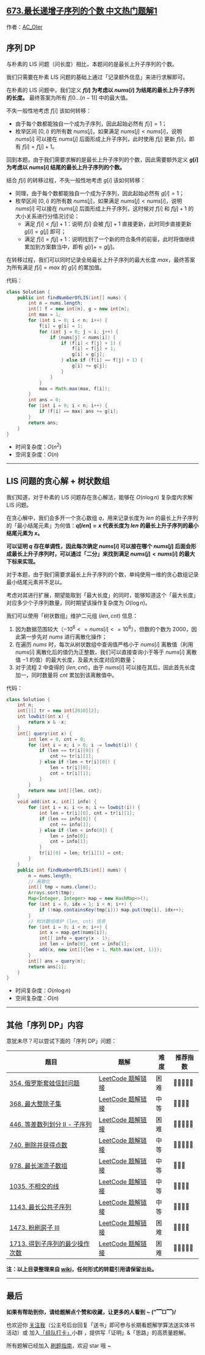 ## [673.最长递增子序列的个数 中文热门题解1](https://leetcode.cn/problems/number-of-longest-increasing-subsequence/solutions/100000/gong-shui-san-xie-lis-de-fang-an-shu-wen-obuz)

作者：[AC_OIer](https://leetcode.cn/u/AC_OIer)
## 序列 DP

与朴素的 LIS 问题（问长度）相比，本题问的是最长上升子序列的个数。

我们只需要在朴素 LIS 问题的基础上通过「记录额外信息」来进行求解即可。

在朴素的 LIS 问题中，我们定义 **$f[i]$ 为考虑以 $nums[i]$ 为结尾的最长上升子序列的长度。** 最终答案为所有 $f[0...(n - 1)]$ 中的最大值。

不失一般性地考虑 $f[i]$ 该如何转移：

* 由于每个数都能独自一个成为子序列，因此起始必然有 $f[i] = 1$；
* 枚举区间 $[0, i)$ 的所有数 $nums[j]$，如果满足 $nums[j] < nums[i]$，说明 $nums[i]$ 可以接在 $nums[j]$ 后面形成上升子序列，此时使用 $f[j]$ 更新 $f[i]$，即有 $f[i] = f[j] + 1$。

回到本题，由于我们需要求解的是最长上升子序列的个数，因此需要额外定义 **$g[i]$ 为考虑以 $nums[i]$ 结尾的最长上升子序列的个数。**

结合 $f[i]$ 的转移过程，不失一般性地考虑 $g[i]$ 该如何转移：

* 同理，由于每个数都能独自一个成为子序列，因此起始必然有 $g[i] = 1$；
* 枚举区间 $[0, i)$ 的所有数 $nums[j]$，如果满足 $nums[j] < nums[i]$，说明 $nums[i]$ 可以接在 $nums[j]$ 后面形成上升子序列，这时候对 $f[i]$ 和 $f[j] + 1$ 的大小关系进行分情况讨论：
    * 满足 $f[i] < f[j] + 1$：说明 $f[i]$ 会被 $f[j] + 1$ 直接更新，此时同步直接更新 $g[i] = g[j]$ 即可；
    * 满足 $f[i] = f[j] + 1$：说明找到了一个新的符合条件的前驱，此时将值继续累加到方案数当中，即有 $g[i] += g[j]$。

在转移过程，我们可以同时记录全局最长上升子序列的最大长度 $max$，最终答案为所有满足 $f[i] = max$ 的 $g[i]$ 的累加值。

代码：
```Java []
class Solution {
    public int findNumberOfLIS(int[] nums) {
        int n = nums.length;
        int[] f = new int[n], g = new int[n];
        int max = 1;
        for (int i = 0; i < n; i++) {
            f[i] = g[i] = 1;
            for (int j = 0; j < i; j++) {
                if (nums[j] < nums[i]) {
                    if (f[i] < f[j] + 1) {
                        f[i] = f[j] + 1;
                        g[i] = g[j];
                    } else if (f[i] == f[j] + 1) {
                        g[i] += g[j];
                    }
                }
            }
            max = Math.max(max, f[i]);
        }
        int ans = 0;
        for (int i = 0; i < n; i++) {
            if (f[i] == max) ans += g[i];
        }
        return ans;
    }
}
```
* 时间复杂度：$O(n^2)$
* 空间复杂度：$O(n)$

---

## LIS 问题的贪心解 + 树状数组

我们知道，对于朴素的 LIS 问题存在贪心解法，能够在 $O(n\log{n})$ 复杂度内求解 LIS 问题。

在贪心解中，我们会多开一个贪心数组 $q$，用来记录长度为 $len$ 的最长上升子序列的「最小结尾元素」为何值：**$q[len] = x$ 代表长度为 $len$ 的最长上升子序列的最小结尾元素为 $x$。**

**可以证明 $q$ 存在单调性，因此每次确定 $nums[i]$ 可以接在哪个 $nums[j]$ 后面会形成最长上升子序列时，可以通过「二分」来找到满足 $nums[j] < nums[i]$ 的最大下标来实现。**

对于本题，由于我们需要求最长上升子序列的个数，单纯使用一维的贪心数组记录最小结尾元素并不足以。

考虑对其进行扩展，期望能取到「最大长度」的同时，能够知道这个「最大长度」对应多少个子序列数量，同时期望该操作复杂度为 $O(\log{n})$。

我们可以使用「树状数组」维护二元组 $(len, cnt)$ 信息：

1. 因为数据范围较大（$-10^6 <= nums[i] <= 10^6$），但数的个数为 $2000$，因此第一步先对 $nums$ 进行离散化操作；
2. 在遍历 $nums$ 时，每次从树状数组中查询值严格小于 $nums[i]$ 离散值（利用 $nums[i]$ 离散化后的值仍为正整数，我们可以直接查询小于等于 $nums[i]$ 离散值 $-1$ 的值）的最大长度，及最大长度对应的数量；
3. 对于流程 $2$ 中查得的 $(len, cnt)$，由于 $nums[i]$ 可以接在其后，因此首先长度加一，同时数量将 $cnt$ 累加到该离散值中。

代码：
```Java []
class Solution {
    int n;
    int[][] tr = new int[2010][2];
    int lowbit(int x) {
        return x & -x;
    }
    int[] query(int x) {
        int len = 0, cnt = 0;
        for (int i = x; i > 0; i -= lowbit(i)) {
            if (len == tr[i][0]) {
                cnt += tr[i][1];
            } else if (len < tr[i][0]) {
                len = tr[i][0];
                cnt = tr[i][1];
            }
        }
        return new int[]{len, cnt};
    }
    void add(int x, int[] info) {
        for (int i = x; i <= n; i += lowbit(i)) {
            int len = tr[i][0], cnt = tr[i][1];
            if (len == info[0]) {
                cnt += info[1];
            } else if (len < info[0]) {
                len = info[0];
                cnt = info[1];
            }
            tr[i][0] = len; tr[i][1] = cnt;
        }
    }
    public int findNumberOfLIS(int[] nums) {
        n = nums.length;
        // 离散化
        int[] tmp = nums.clone();
        Arrays.sort(tmp);
        Map<Integer, Integer> map = new HashMap<>();
        for (int i = 0, idx = 1; i < n; i++) {
            if (!map.containsKey(tmp[i])) map.put(tmp[i], idx++);
        }
        // 树状数组维护 (len, cnt) 信息
        for (int i = 0; i < n; i++) {
            int x = map.get(nums[i]);
            int[] info = query(x - 1);
            int len = info[0], cnt = info[1];            
            add(x, new int[]{len + 1, Math.max(cnt, 1)});
        }
        int[] ans = query(n);
        return ans[1];
    }
}
```
* 时间复杂度：$O(n\log{n})$
* 空间复杂度：$O(n)$

---

## 其他「序列 DP」内容

意犹未尽？可以尝试下面的「序列 DP」问题：

| 题目                                                         | 题解                                                         | 难度 | 推荐指数 |
| ------------------------------------------------------------ | ------------------------------------------------------------ | ---- | -------- |
| [354. 俄罗斯套娃信封问题](https://leetcode-cn.com/problems/russian-doll-envelopes/) | [LeetCode 题解链接](https://leetcode-cn.com/problems/russian-doll-envelopes/solution/zui-chang-shang-sheng-zi-xu-lie-bian-xin-6s8d/) | 困难 | 🤩🤩🤩🤩🤩    |
| [368. 最大整除子集](https://leetcode-cn.com/problems/largest-divisible-subset/) | [LeetCode 题解链接](https://leetcode-cn.com/problems/largest-divisible-subset/solution/gong-shui-san-xie-noxiang-xin-ke-xue-xi-0a3jc/) | 中等 | 🤩🤩🤩🤩     |
| [446. 等差数列划分 II - 子序列](https://leetcode-cn.com/problems/arithmetic-slices-ii-subsequence/) | [LeetCode 题解链接](https://leetcode-cn.com/problems/arithmetic-slices-ii-subsequence/solution/gong-shui-san-xie-xiang-jie-ru-he-fen-xi-ykvk/) | 困难 | 🤩🤩🤩🤩🤩    |
| [740. 删除并获得点数](https://leetcode-cn.com/problems/delete-and-earn/) | [LeetCode 题解链接](https://leetcode-cn.com/problems/delete-and-earn/solution/gong-shui-san-xie-zhuan-huan-wei-xu-lie-6c9t0/) | 中等 | 🤩🤩🤩🤩🤩    |
| [978. 最长湍流子数组](https://leetcode-cn.com/problems/longest-turbulent-subarray/) | [LeetCode 题解链接](https://leetcode-cn.com/problems/longest-turbulent-subarray/solution/xiang-jie-dong-tai-gui-hua-ru-he-cai-dp-3spgj/) | 中等 | 🤩🤩🤩      |
| [1035. 不相交的线](https://leetcode-cn.com/problems/uncrossed-lines/) | [LeetCode 题解链接](https://leetcode-cn.com/problems/uncrossed-lines/solution/gong-shui-san-xie-noxiang-xin-ke-xue-xi-bkaas/) | 中等 | 🤩🤩🤩🤩     |
| [1143. 最长公共子序列](https://leetcode-cn.com/problems/longest-common-subsequence/) | [LeetCode 题解链接](https://leetcode-cn.com/problems/longest-common-subsequence/solution/gong-shui-san-xie-zui-chang-gong-gong-zi-xq0h/) | 中等 | 🤩🤩🤩🤩     |
| [1473. 粉刷房子 III](https://leetcode-cn.com/problems/paint-house-iii/) | [LeetCode 题解链接](https://leetcode-cn.com/problems/paint-house-iii/solution/gong-shui-san-xie-san-wei-dong-tai-gui-h-ud7m/) | 困难 | 🤩🤩🤩🤩     |
| [1713. 得到子序列的最少操作次数](https://leetcode-cn.com/problems/minimum-operations-to-make-a-subsequence/) | [LeetCode 题解链接](https://leetcode-cn.com/problems/minimum-operations-to-make-a-subsequence/solution/gong-shui-san-xie-noxiang-xin-ke-xue-xi-oj7yu/) | 困难 | 🤩🤩🤩🤩🤩    |

**注：以上目录整理来自 [wiki](https://github.com/SharingSource/LogicStack-LeetCode/wiki/序列-DP)，任何形式的转载引用请保留出处。**


---

## 最后

**如果有帮助到你，请给题解点个赞和收藏，让更多的人看到 ~ ("▔□▔)/**

也欢迎你 [关注我](https://oscimg.oschina.net/oscnet/up-19688dc1af05cf8bdea43b2a863038ab9e5.png)（公主号后台回复「送书」即可参与长期看题解学算法送实体书活动）或 加入[「组队打卡」](https://leetcode-cn.com/u/ac_oier/)小群 ，提供写「证明」&「思路」的高质量题解。

所有题解已经加入 [刷题指南](https://github.com/SharingSource/LogicStack-LeetCode/wiki)，欢迎 star 哦 ~ 